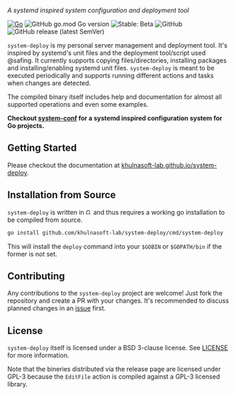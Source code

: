 *A systemd inspired system configuration and deployment tool*

[![Go](https://github.com/khulnasoft-lab/system-deploy/workflows/Go/badge.svg)](https://github.com/khulnasoft-lab/system-deploy/actions)
![GitHub go.mod Go version](https://img.shields.io/github/go-mod/go-version/khulnasoft-lab/system-deploy?style=flat-square)
![Stable: Beta](https://img.shields.io/badge/Stable-BETA-yellowgreen?style=flat-square)
![GitHub](https://img.shields.io/github/license/khulnasoft-lab/system-deploy?style=flat-square)
![GitHub release (latest SemVer)](https://img.shields.io/github/v/release/khulnasoft-lab/system-deploy?label=Release&style=flat-square)

`system-deploy` is my personal server management and deployment tool. It's inspired by systemd's unit files and the deployment tool/script used @safing. It currently supports copying files/directories, installing packages and installing/enabling systemd unit files. `system-deploy` is meant to be executed periodically and supports running different actions and tasks when changes are detected.

The compiled binary itself includes help and documentation for almost all supported operations and even some examples.

**Checkout [system-conf](https://github.com/khulnasoft-lab/system-conf) for a systemd inspired configuration system for Go projects.**

## Getting Started 

Please checkout the documentation at [khulnasoft-lab.github.io/system-deploy](https://khulnasoft-lab.github.io/system-deploy).

## Installation from Source

`system-deploy` is written in <img src="https://golang.org/lib/godoc/images/go-logo-blue.svg" alt="Go" height="13"> and thus requires a working go installation to be compiled from source.

```bash
go install github.com/khulnasoft-lab/system-deploy/cmd/system-deploy
```
This will install the `deploy` command into your `$GOBIN` or `$GOPATH/bin` if the former is not set.


## Contributing

Any contributions to the `system-deploy` project are welcome! Just fork the repository and create a PR with your changes. It's recommended to discuss planned changes in an [issue](https://github.com/khulnasoft-lab/system-deploy/issues) first.

## License

`system-deploy` itself is licensed under a BSD 3-clause license. See [LICENSE](LICENSE) for more information.

Note that the bineries distributed via the release page are licensed under GPL-3 because the `EditFile` action is compiled against a GPL-3 licensed library.
